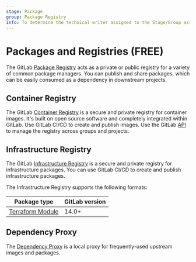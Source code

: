 ```yaml
---
stage: Package
group: Package Registry
info: To determine the technical writer assigned to the Stage/Group associated with this page, see https://about.gitlab.com/handbook/product/ux/technical-writing/#assignments
---
```


# Packages and Registries **(FREE)**

The GitLab [Package Registry](package_registry/index.md) acts as a private or public registry
for a variety of common package managers. You can publish and share
packages, which can be easily consumed as a dependency in downstream projects.

## Container Registry

The GitLab [Container Registry](container_registry/index.md) is a secure and private registry for container images. It's built on open source software and completely integrated within GitLab. Use GitLab CI/CD to create and publish images. Use the GitLab [API](../../api/container_registry.md) to manage the registry across groups and projects.

## Infrastructure Registry

The GitLab [Infrastructure Registry](infrastructure_registry/index.md) is a secure and private registry for infrastructure packages. You can use GitLab CI/CD to create and publish infrastructure packages.

The Infrastructure Registry supports the following formats:

| Package type | GitLab version |
| ------------ | -------------- |
| [Terraform Module](terraform_module_registry/index.md) | 14.0+ |

## Dependency Proxy

The [Dependency Proxy](dependency_proxy/index.md) is a local proxy for frequently-used upstream images and packages.
